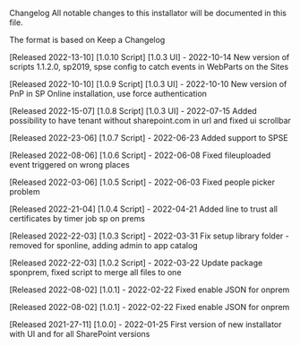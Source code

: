 Changelog All notable changes to this installator will be documented in this file.

The format is based on Keep a Changelog

[Released 2022-13-10] [1.0.10 Script] [1.0.3 UI] - 2022-10-14 New version of scripts 1.1.2.0, sp2019, spse config to catch events in WebParts on the Sites

[Released 2022-10-10] [1.0.9 Script] [1.0.3 UI] - 2022-10-10 New version of PnP in SP Online installation, use force authentication

[Released 2022-15-07] [1.0.8 Script] [1.0.3 UI] - 2022-07-15 Added possibility to have tenant without sharepoint.com in url and fixed ui scrollbar

[Released 2022-23-06] [1.0.7 Script] - 2022-06-23 Added support to SPSE

[Released 2022-08-06] [1.0.6 Script] - 2022-06-08 Fixed fileuploaded event triggered on wrong places

[Released 2022-03-06] [1.0.5 Script] - 2022-06-03 Fixed people picker problem

[Released 2022-21-04] [1.0.4 Script] - 2022-04-21 Added line to trust all certificates by timer job sp on prems

[Released 2022-22-03] [1.0.3 Script] - 2022-03-31 Fix setup library folder - removed for sponline, adding admin to app catalog

[Released 2022-22-03] [1.0.2 Script] - 2022-03-22 Update package sponprem, fixed script to merge all files to one

[Released 2022-08-02] [1.0.1] - 2022-02-22 Fixed enable JSON for onprem

[Released 2022-08-02] [1.0.1] - 2022-02-22 Fixed enable JSON for onprem

[Released 2021-27-11] [1.0.0] - 2022-01-25 First version of new installator with UI and for all SharePoint versions
